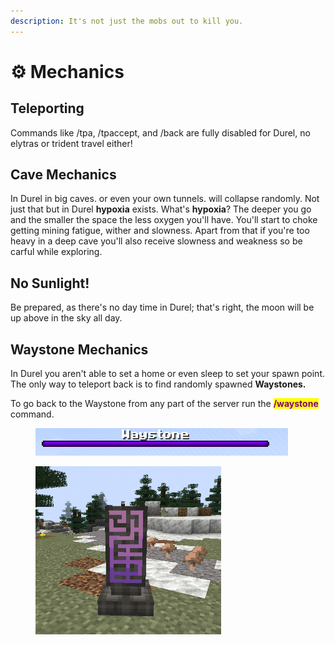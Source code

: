 ```yaml
---
description: It's not just the mobs out to kill you.
---
```


# ⚙️ Mechanics

## Teleporting

Commands like /tpa, /tpaccept, and /back are fully disabled for Durel, no elytras or trident travel either!

## Cave Mechanics

In Durel in big caves. or even your own tunnels. will collapse randomly. Not just that but in Durel **hypoxia** exists. What's **hypoxia**? The deeper you go and the smaller the space the less oxygen you'll have. You'll start to choke getting mining fatigue, wither and slowness. Apart from that if you're too heavy in a deep cave you'll also receive slowness and weakness so be carful while exploring.

## No Sunlight!

Be prepared, as there's no day time in Durel; that's right, the moon will be up above in the sky all day.

## Waystone Mechanics

In Durel you aren't able to set a home or even sleep to set your spawn point. The only way to teleport back is to find randomly spawned **Waystones.**

To go back to the Waystone from any part of the server run the <mark style="color:purple;">**/waystone**</mark> command.

<figure><img src="../.gitbook/assets/image (215).png" alt=""><figcaption></figcaption></figure>

<figure><img src="../.gitbook/assets/image (214).png" alt="" width="297"><figcaption></figcaption></figure>
